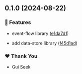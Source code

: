## 0.1.0 (2024-08-22)


### 🚀 Features

- event-flow library ([e1da7d1](https://github.com/guiseek/websqnl/commit/e1da7d1))

- add data-store library ([f45d1ad](https://github.com/guiseek/websqnl/commit/f45d1ad))


### ❤️  Thank You

- Gui Seek